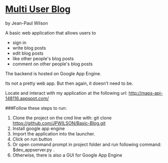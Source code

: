 # [Multi User Blog](http://maps-api-148116.appspot.com/ "Link to Application")
by Jean-Paul Wilson

A basic web application that allows users to
* sign in 
* write blog posts
* edit blog posts
* like other people's blog posts
* comment on other people's blog posts

The backend is hosted on Google App Engine.

Its not a pretty web app. But then again, it doesn't need to be.

Locate and interact with my application at the following url: 
http://maps-api-148116.appspot.com/

###Follow these steps to run: 
1. Clone the project on the cmd line with: 
		git clone https://github.com/JPWILSON/Basic-Blog.git
2. Install google app engine
3. Import the application into the launcher.
4. Click on run button
5. Or open command prompt in project folder and run following command: $dev_appserver.py .
6. Otherwise, there is also a GUI for Google App Engine